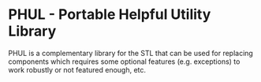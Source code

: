 # PHUL - Portable Helpful Utility Library

PHUL is a complementary library for the STL that can be used for replacing
components which requires some optional features (e.g. exceptions) to work
robustly or not featured enough, etc.

